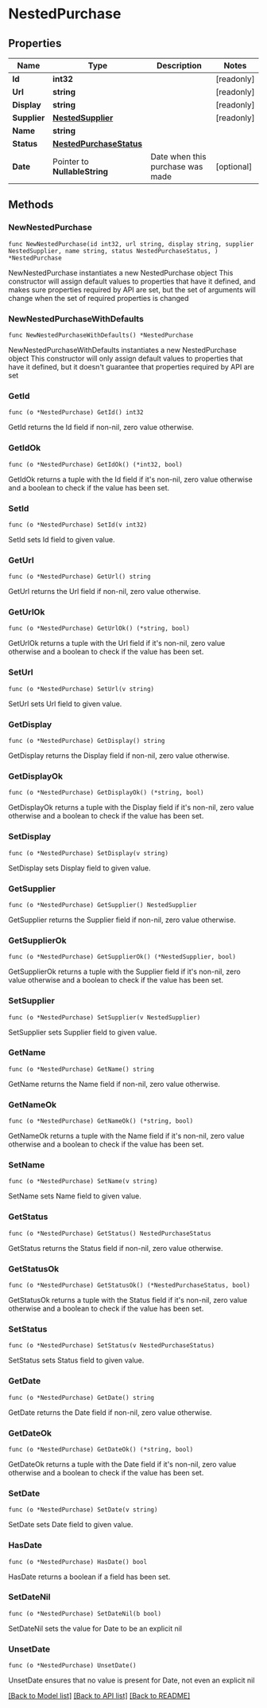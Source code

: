 # NestedPurchase

## Properties

Name | Type | Description | Notes
------------ | ------------- | ------------- | -------------
**Id** | **int32** |  | [readonly] 
**Url** | **string** |  | [readonly] 
**Display** | **string** |  | [readonly] 
**Supplier** | [**NestedSupplier**](NestedSupplier.md) |  | [readonly] 
**Name** | **string** |  | 
**Status** | [**NestedPurchaseStatus**](NestedPurchaseStatus.md) |  | 
**Date** | Pointer to **NullableString** | Date when this purchase was made | [optional] 

## Methods

### NewNestedPurchase

`func NewNestedPurchase(id int32, url string, display string, supplier NestedSupplier, name string, status NestedPurchaseStatus, ) *NestedPurchase`

NewNestedPurchase instantiates a new NestedPurchase object
This constructor will assign default values to properties that have it defined,
and makes sure properties required by API are set, but the set of arguments
will change when the set of required properties is changed

### NewNestedPurchaseWithDefaults

`func NewNestedPurchaseWithDefaults() *NestedPurchase`

NewNestedPurchaseWithDefaults instantiates a new NestedPurchase object
This constructor will only assign default values to properties that have it defined,
but it doesn't guarantee that properties required by API are set

### GetId

`func (o *NestedPurchase) GetId() int32`

GetId returns the Id field if non-nil, zero value otherwise.

### GetIdOk

`func (o *NestedPurchase) GetIdOk() (*int32, bool)`

GetIdOk returns a tuple with the Id field if it's non-nil, zero value otherwise
and a boolean to check if the value has been set.

### SetId

`func (o *NestedPurchase) SetId(v int32)`

SetId sets Id field to given value.


### GetUrl

`func (o *NestedPurchase) GetUrl() string`

GetUrl returns the Url field if non-nil, zero value otherwise.

### GetUrlOk

`func (o *NestedPurchase) GetUrlOk() (*string, bool)`

GetUrlOk returns a tuple with the Url field if it's non-nil, zero value otherwise
and a boolean to check if the value has been set.

### SetUrl

`func (o *NestedPurchase) SetUrl(v string)`

SetUrl sets Url field to given value.


### GetDisplay

`func (o *NestedPurchase) GetDisplay() string`

GetDisplay returns the Display field if non-nil, zero value otherwise.

### GetDisplayOk

`func (o *NestedPurchase) GetDisplayOk() (*string, bool)`

GetDisplayOk returns a tuple with the Display field if it's non-nil, zero value otherwise
and a boolean to check if the value has been set.

### SetDisplay

`func (o *NestedPurchase) SetDisplay(v string)`

SetDisplay sets Display field to given value.


### GetSupplier

`func (o *NestedPurchase) GetSupplier() NestedSupplier`

GetSupplier returns the Supplier field if non-nil, zero value otherwise.

### GetSupplierOk

`func (o *NestedPurchase) GetSupplierOk() (*NestedSupplier, bool)`

GetSupplierOk returns a tuple with the Supplier field if it's non-nil, zero value otherwise
and a boolean to check if the value has been set.

### SetSupplier

`func (o *NestedPurchase) SetSupplier(v NestedSupplier)`

SetSupplier sets Supplier field to given value.


### GetName

`func (o *NestedPurchase) GetName() string`

GetName returns the Name field if non-nil, zero value otherwise.

### GetNameOk

`func (o *NestedPurchase) GetNameOk() (*string, bool)`

GetNameOk returns a tuple with the Name field if it's non-nil, zero value otherwise
and a boolean to check if the value has been set.

### SetName

`func (o *NestedPurchase) SetName(v string)`

SetName sets Name field to given value.


### GetStatus

`func (o *NestedPurchase) GetStatus() NestedPurchaseStatus`

GetStatus returns the Status field if non-nil, zero value otherwise.

### GetStatusOk

`func (o *NestedPurchase) GetStatusOk() (*NestedPurchaseStatus, bool)`

GetStatusOk returns a tuple with the Status field if it's non-nil, zero value otherwise
and a boolean to check if the value has been set.

### SetStatus

`func (o *NestedPurchase) SetStatus(v NestedPurchaseStatus)`

SetStatus sets Status field to given value.


### GetDate

`func (o *NestedPurchase) GetDate() string`

GetDate returns the Date field if non-nil, zero value otherwise.

### GetDateOk

`func (o *NestedPurchase) GetDateOk() (*string, bool)`

GetDateOk returns a tuple with the Date field if it's non-nil, zero value otherwise
and a boolean to check if the value has been set.

### SetDate

`func (o *NestedPurchase) SetDate(v string)`

SetDate sets Date field to given value.

### HasDate

`func (o *NestedPurchase) HasDate() bool`

HasDate returns a boolean if a field has been set.

### SetDateNil

`func (o *NestedPurchase) SetDateNil(b bool)`

 SetDateNil sets the value for Date to be an explicit nil

### UnsetDate
`func (o *NestedPurchase) UnsetDate()`

UnsetDate ensures that no value is present for Date, not even an explicit nil

[[Back to Model list]](../README.md#documentation-for-models) [[Back to API list]](../README.md#documentation-for-api-endpoints) [[Back to README]](../README.md)


